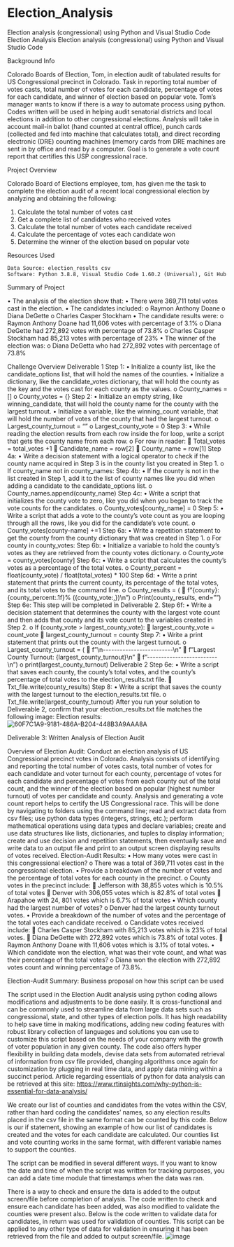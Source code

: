 # Election_Analysis
Election analysis (congressional) using Python and Visual Studio Code
Election Analysis
Election analysis (congressional) using Python and Visual Studio Code 

Background Info

Colorado Boards of Election, Tom, in election audit of tabulated results for US Congressional precinct in Colorado. Task in reporting total number of votes casts, total number of votes for each candidate, percentage of votes for each candidate, and winner of election based on popular vote. Tom’s manager wants to know if there is a way to automate process using python. Codes written will be used in helping audit senatorial districts and local elections in addition to other congressional elections. Analysis will take in account mail-in ballot (hand counted at central office), punch cards (collected and fed into machine that calculates total), and direct recording electronic (DRE) counting machines (memory cards from DRE machines are sent in by office and read by a computer. Goal is to generate a vote count report that certifies this USP congressional race. 


Project Overview

Colorado Board of Elections employee, tom, has given me the task to complete the election audit of a recent local congressional election by analyzing and obtaining the following:

1.	Calculate the total number of votes cast
2.	Get a complete list of candidates who received votes
3.	Calculate the total number of votes each candidate received
4.	Calculate the percentage of votes each candidate won
5.	Determine the winner of the election based on popular vote

Resources Used

	Data Source: election_results csv
	Software: Python 3.8.8, Visual Studio Code 1.60.2 (Universal), Git Hub

Summary of Project

•	The analysis of the election show that:
•	There were 369,711 total votes cast in the election.
•	The candidates included:
  o	Raymon Anthony Doane
  o	Diana DeGette
  o	Charles Casper Stockham
•	The candidate results were:
  o	Raymon Anthony Doane had 11,606 votes with percentage of 3.1%
  o	Diana DeGette had 272,892 votes with percentage of 73.8%
  o	Charles Casper Stockham had 85,213 votes with percentage of 23%
• The winner of the election was:
  o	Diana DeGetta who had 272,892 votes with percentage of 73.8%


Challenge Overview
Deliverable 1
  Step 1:
  •	Initialize a county list, like the candidate_options list, that will hold the names of the counties.
  •	Initialize a dictionary, like the candidate_votes dictionary, that will hold the county as the key and the votes cast for each county as the values.
    o	County_names = []
    o	County_votes = {}
Step 2:
  •	Initialize an empty string, like winning_candidate, that will hold the county name for the county with the largest turnout.
  •	Initialize a variable, like the winning_count variable, that will hold the number of votes of the county that had the largest turnout.
    o	Largest_county_turnout =  “”
    o	Largest_county_vote = 0
Step 3:
  •	While reading the election results from each row inside the for loop, write a script that gets the county name from each row.
    o	For row in reader:
      	Total_votes = total_votes +1
      	Candidate_name = row[2]
      	County_name = row[1]
Step 4a:
  •	Write a decision statement with a logical operator to check if the county name acquired in Step 3 is in the county list you created in Step 1.
    o	If county_name not in county_names:
Step 4b:
  •	If the county is not in the list created in Step 1, add it to the list of county names like you did when adding a candidate to the candidate_options list.
    o	County_names.append(county_name)
Step 4c:
  •	Write a script that initializes the county vote to zero, like you did when you began to track the vote counts for the candidates.
    o	County_votes[county_name] = 0
Step 5:
  •	Write a script that adds a vote to the county’s vote count as you are looping through all the rows, like you did for the candidate’s vote count.
    o	County_votes[county-name] +=1
Step 6a:
  •	Write a repetition statement to get the county from the county dictionary that was created in Step 1.
    o	For county in county_votes:
Step 6b:
  •	Initialize a variable to hold the county’s votes as they are retrieved from the county votes dictionary.
    o	County_vote = county_votes[county]
Step 6c:
  •	Write a script that calculates the county’s votes as a percentage of the total votes.
    o	County_percent = float(county_vote) / float(total_votes) * 100
Step 6d:
  •	Write a print statement that prints the current county, its percentage of the total votes, and its total votes to the command line.
    o	County_results = (
      	f”{county}: {county_percent:.1f}% ({county_vote:,})\n”)
    o	Print(county_results, end=””)
Step 6e: This step will be completed in Deliverable 2.
Step 6f:
  •	Write a decision statement that determines the county with the largest vote count and then adds that county and its vote count to the variables created in Step 2.
    o	If (county_vote > largest_county_vote):
      	largest_county_vote = count_vote
      	largest_county_turnout = county
Step 7:
  •	Write a print statement that prints out the county with the largest turnout.
    o	Largest_county_turnout = (
      	f”\n-------------------------\n”
      	f”Largest County Turnout: {largest_county_turnout}\n”
      	f”-------------------------\n”)
    o	print(largest_county_turnout)
Deliverable 2
Step 6e:
  •	Write a script that saves each county, the county’s total votes, and the county’s percentage of total votes to the election_results.txt file.
    	Txt_file.write(county_results)
Step 8:
  •	Write a script that saves the county with the largest turnout to the election_results.txt file.
    o	Txt_file.write(largest_county_turnout)
After you run your solution to Deliverable 2, confirm that your election_results.txt file matches the following image:
Election results:
![60F7C1A9-9181-486A-B204-448B3A9AAA8A](https://user-images.githubusercontent.com/85171897/137843806-5c8707e2-cb8e-4a86-a583-9777f0e513aa.jpeg)


Deliverable 3: Written Analysis of Election Audit

Overview of Election Audit:
Conduct an election analysis of US Congressional precinct votes in Colorado. Analysis consists of identifying and reporting the total number of votes casts, total number of votes for each candidate and voter turnout for each county, percentage of votes for each candidate and percentage of votes from each county out of the total count, and the winner of the election based on popular (highest number turnout) of votes per candidate and county. Analysis and generating a vote count report helps to certify the US Congressional race. This will be done by navigating to folders using the command line; read and extract data from csv files; use python data types (integers, strings, etc.); perform mathematical operations using data types and declare variables; create and use data structures like lists, dictionaries, and tuples to display information; create and use decision and repetition statements, then eventually save and write data to an output file and print to an output screen displaying results of votes received. 
Election-Audit Results:
  •	How many votes were cast in this congressional election?
     o	There was a total of 369,711 votes cast in the congressional election.
  •	Provide a breakdown of the number of votes and the percentage of total votes for each county in the precinct.
    o	County votes in the precinct include:
      	Jefferson with 38,855 votes which is 10.5% of total votes
      	Denver with 306,055 votes which is 82.8% of total votes
      	Arapahoe with 24, 801 votes which is 6.7% of total votes
  •	Which county had the largest number of votes?
    o	Denver had the largest county turnout votes.
  •	Provide a breakdown of the number of votes and the percentage of the total votes each candidate received.
    o	Candidate votes received include: 
      	Charles Casper Stockham with 85,213 votes which is 23% of total votes.
      	Diana DeGette with 272,892 votes which is 73.8% of total votes.
      	Raymon Anthony Doane with 11,606 votes which is 3.1% of total votes.
  •	Which candidate won the election, what was their vote count, and what was their percentage of the total votes?
    o	Diana won the election with 272,892 votes count and winning percentage of 73.8%.

Election-Audit Summary: 
Business proposal on how this script can be used

The script used in the Election Audit analysis using python coding allows modifications and adjustments to be done easily. It is cross-functional and can be commonly used to streamline data from large data sets such as congressional, state, and other types of election polls. It has high readability to help save time in making modifications, adding new coding features with robust library collection of languages and solutions you can use to customize this script based on the needs of your company with the growth of voter population in any given county. The code also offers hyper flexibility in building data models, devise data sets from automated retrieval of information from csv file provided, changing algorithms once again for customization by plugging in real time data, and apply data mining within a succinct period. Article regarding essentials of python for data analysis can be retrieved at this site: https://www.rtinsights.com/why-python-is-essential-for-data-analysis/

We create our list of counties and candidates from the votes within the CSV, rather than hard coding the candidates’ names, so any election results placed in the csv file in the same format can be counted by this code. Below is our if statement, showing an example of how our list of candidates is created and the votes for each candidate are calculated. Our counties list and vote counting works in the same format, with different variable names to support the counties.

The script can be modified in several different ways. If you want to know the date and time of when the script was written for tracking purposes, you can add a date time module that timestamps when the data was ran.

There is a way to check and ensure the data is added to the output screen/file before completion of analysis. The code written to check and ensure each candidate has been added, was also modified to validate the counties were present also. Below is the code written to validate data for candidates, in return was used for validation of counties. This script can be applied to any other type of data for validation in ensuring it has been retrieved from the file and added to output screen/file. 
![image](https://user-images.githubusercontent.com/85171897/137842966-8745f7e5-24f3-4782-8131-87ab3548218e.png)
